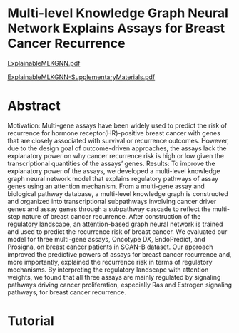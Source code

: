 # Multi-level Knowledge Graph Neural Network Explains Assays for Breast Cancer Recurrence

[ExplainableMLKGNN.pdf](https://github.com/JoonHyeongPark/ExplainableMLKGNN/files/10554431/ExplainableMLKGNN.pdf)

[ExplainableMLKGNN-SupplementaryMaterials.pdf](https://github.com/JoonHyeongPark/ExplainableMLKGNN/files/10554430/ExplainableMLKGNN-SupplementaryMaterials.pdf)

# Abstract
Motivation: Multi-gene assays have been widely used to predict the risk of recurrence for hormone receptor(HR)-positive breast cancer with genes that are closely associated with survival or recurrence outcomes. However, due to the design goal of outcome-driven approaches, the assays lack the explanatory power on why cancer recurrence risk is high or low given the transcriptional quantities of the assays’ genes.
Results: To improve the explanatory power of the assays, we developed a multi-level knowledge graph neural network model that explains regulatory pathways of assay genes using an attention mechanism. From a multi-gene assay and biological pathway database, a multi-level knowledge graph is constructed and organized into transcriptional subpathways involving cancer driver genes and assay genes through a subpathway cascade to reflect the multi-step nature of breast cancer recurrence. After construction of the regulatory landscape, an attention-based graph neural network is trained and used to predict the recurrence risk of breast cancer. We evaluated our model for three multi-gene assays, Oncotype DX, EndoPredict, and Prosigna, on breast cancer patients in SCAN-B dataset. Our approach improved the predictive powers of assays for breast cancer recurrence and, more importantly, explained the recurrence risk in terms of regulatory mechanisms. By interpreting the regulatory landscape with attention weights, we found that all three assays are mainly regulated by signaling pathways driving cancer proliferation, especially Ras and Estrogen signaling pathways, for breast cancer recurrence.

# Tutorial
